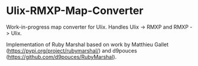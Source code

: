 # Ulix-RMXP-Map-Converter

Work-in-progress map converter for Ulix. Handles Ulix -> RMXP and RMXP -> Ulix.

Implementation of Ruby Marshal based on work by Matthieu Gallet (https://pypi.org/project/rubymarshal/) and d9pouces (https://github.com/d9pouces/RubyMarshal).
